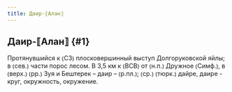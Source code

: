 ```yaml
---
title: Даир-⟦Алан⟧
---
```

## Даир-⟦Алан⟧ {#1}

Протянувшийся к ⦅СЗ⦆ плосковершинный выступ Долгоруковской яйлы; в ⦅сев.⦆ части порос лесом. В 3,5 км к ⦅ВСВ⦆ от ⦅н.п.⦆ Дружное ⦅Симф.⦆, в ⦅верх.⦆ ⦅рр.⦆ Зуя и Бештерек – даир – ⦅р.пл.⦆; ⦅ср.⦆ ⦅тюрк.⦆ дайре, даире - круг, окружность, окружение.
